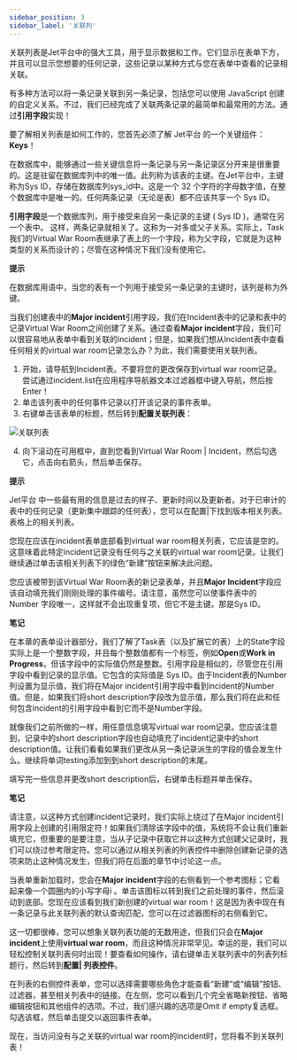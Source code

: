 ```yaml
---
sidebar_position: 3
sidebar_label: '关联列'
---
```


关联列表是Jet平台中的强大工具，用于显示数据和工作。它们显示在表单下方，并且可以显示您想要的任何记录，这些记录以某种方式与您在表单中查看的记录相关联。
  

有多种方法可以将一条记录关联到另一条记录，包括您可以使用 JavaScript 创建的自定义关系。不过，我们已经完成了关联两条记录的最简单和最常用的方法。通过**引用字段**实现！
  

要了解相关列表是如何工作的，您首先必须了解 Jet平台 的一个关键组件：**Keys**！
  
  

在数据库中，能够通过一些关键信息将一条记录与另一条记录区分开来是很重要的。这是驻留在数据库列中的唯一值。此列称为该表的主键。在Jet平台中，主键称为Sys ID，存储在数据库列sys_id中。这是一个 32 个字符的字母数字值，在整个数据库中是唯一的。任何两条记录（无论是表）都不应该共享一个 Sys ID。
  

**引用字段**是一个数据库列，用于接受来自另一条记录的主键 ( Sys ID )，通常在另一个表中。 这样，两条记录就相关了。这称为一对多或父子关系。实际上，Task我们的Virtual War Room表继承了表上的一个字段，称为父字段，它就是为这种类型的关系而设计的；尽管在这种情况下我们没有使用它。
  

**提示**

在数据库用语中，当您的表有一个列用于接受另一条记录的主键时，该列是称为外键。
  

当我们创建表中的**Major incident**引用字段，我们在Incident表中的记录和表中的记录Virtual War Room之间创建了关系。通过查看**Major incident**字段，我们可以很容易地从表单中看到关联的incident；但是，如果我们想从Incident表中查看任何相关的virtual war room记录怎么办？为此，我们需要使用关联列表。
1. 开始，请导航到Incident表。不要将您的更改保存到virtual war room记录。尝试通过incident.list在应用程序导航器文本过滤器框中键入导航，然后按Enter！
2. 单击该列表中的任何事件记录以打开该记录的事件表单。
3. 右键单击该表单的标题，然后转到**配置关联列表**：  

![关联列表](/img/forms/related-list.jpg)  

4. 向下滚动在可用框中，直到您看到Virtual War Room | Incident，然后勾选它，点击向右箭头，然后单击保存。

**提示**  

Jet平台 中一些最有用的信息是过去的样子、更新时间以及更新者。对于已审计的表中的任何记录（更新集中跟踪的任何表），您可以在配置|下找到版本相关列表。表格上的相关列表。
  

您现在应该在incident表单底部看到virtual war room相关列表，它应该是空的。这意味着此特定incident记录没有任何与之关联的virtual war room记录。让我们继续通过单击该相关列表下的绿色“新建”按钮来解决此问题。
  

您应该被带到该Virtual War Room表的新记录表单，并且**Major Incident**字段应该自动填充我们刚刚处理的事件编号。请注意，虽然您可以使事件表中的 Number 字段唯一，这样就不会出现重复项，但它不是主键。那是Sys ID。

**笔记**  

在本章的表单设计器部分，我们了解了Task表（以及扩展它的表）上的State字段实际上是一个整数字段，并且每个整数值都有一个标签，例如**Open**或**Work in Progress**，但该字段中的实际值仍然是整数。引用字段是相似的，尽管您在引用字段中看到记录的显示值。它包含的实际值是 Sys ID。由于Incident表的Number列设置为显示值，我们将在Major incident引用字段中看到incident的Number值。但是，如果我们将short description字段改为显示值，那么我们将在此和任何包含incident的引用字段中看到它而不是Number字段。  


就像我们之前所做的一样，用任意信息填写virtual war room记录。您应该注意到，记录中的short description字段也自动填充了incident记录中的short description值。让我们看看如果我们更改从另一条记录派生的字段的值会发生什么。继续将单词testing添加到到short description的末尾。  


填写完一些信息并更改short description后，右键单击标题并单击保存。  


**笔记** 

请注意，以这种方式创建incident记录时，我们实际上绕过了在Major incident引用字段上创建的引用限定符！如果我们清除该字段中的值，系统将不会让我们重新填充它，但重要的是要注意，当从子记录中获取它并以这种方式创建父记录时，我们可以绕过参考限定符。您可以通过从相关列表的列表控件中删除创建新记录的选项来防止这种情况发生，但我们将在后面的章节中讨论这一点。  


当表单重新加载时，您会在**Major incident**字段的右侧看到一个参考图标；它看起来像一个圆圈内的小写字母i 。单击该图标以转到我们之前处理的事件，然后滚动到底部。您现在应该看到我们新创建的virtual war room！这是因为表中现在有一条记录与此关联列表的默认查询匹配，您可以在过滤器图标的右侧看到它。


这一切都很棒，您可以想象关联列表功能的无数用途，但我们只会在**Major incident**上使用**virtual war room**，而且这种情况非常罕见。幸运的是，我们可以轻松控制关联列表何时出现！要查看如何操作，请右键单击关联列表中的列表列标题行，然后转到**配置| 列表控件**。  


在列表的右侧控件表单，您可以选择需要哪些角色才能查看“新建”或“编辑”按钮、过滤器，甚至相关列表中的链接。在左侧，您可以看到几个完全省略新按钮、省略编辑按钮和其他组件的选项。不过，我们感兴趣的选项是Omit if empty复选框。勾选该框，然后单击提交以返回事件表单。  


现在，当访问没有与之关联的virtual war room的incident时，您将看不到关联列表！  


  





